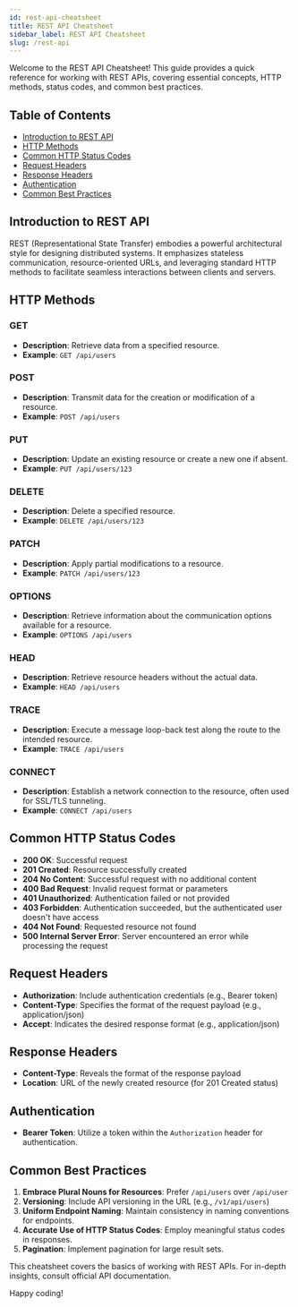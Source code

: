 ```yaml
---
id: rest-api-cheatsheet
title: REST API Cheatsheet
sidebar_label: REST API Cheatsheet
slug: /rest-api
---
```


Welcome to the REST API Cheatsheet! This guide provides a quick reference for working with REST APIs, covering essential concepts, HTTP methods, status codes, and common best practices.

## Table of Contents

- [Introduction to REST API](#introduction-to-rest-api)
- [HTTP Methods](#http-methods)
- [Common HTTP Status Codes](#common-http-status-codes)
- [Request Headers](#request-headers)
- [Response Headers](#response-headers)
- [Authentication](#authentication)
- [Common Best Practices](#common-best-practices)

## Introduction to REST API

REST (Representational State Transfer) embodies a powerful architectural style for designing distributed systems. It emphasizes stateless communication, resource-oriented URLs, and leveraging standard HTTP methods to facilitate seamless interactions between clients and servers.


## HTTP Methods

### GET

- **Description**: Retrieve data from a specified resource.
- **Example**: `GET /api/users`

### POST

- **Description**: Transmit data for the creation or modification of a resource.
- **Example**: `POST /api/users`

### PUT

- **Description**: Update an existing resource or create a new one if absent.
- **Example**: `PUT /api/users/123`

### DELETE

- **Description**: Delete a specified resource.
- **Example**: `DELETE /api/users/123`

### PATCH

- **Description**: Apply partial modifications to a resource.
- **Example**: `PATCH /api/users/123`

### OPTIONS

- **Description**: Retrieve information about the communication options available for a resource.
- **Example**: `OPTIONS /api/users`

### HEAD

- **Description**: Retrieve resource headers without the actual data.
- **Example**: `HEAD /api/users`

### TRACE

- **Description**: Execute a message loop-back test along the route to the intended resource.
- **Example**: `TRACE /api/users`

### CONNECT

- **Description**: Establish a network connection to the resource, often used for SSL/TLS tunneling.
- **Example**: `CONNECT /api/users`

## Common HTTP Status Codes

- **200 OK**: Successful request
- **201 Created**: Resource successfully created
- **204 No Content**: Successful request with no additional content
- **400 Bad Request**: Invalid request format or parameters
- **401 Unauthorized**: Authentication failed or not provided
- **403 Forbidden**: Authentication succeeded, but the authenticated user doesn't have access
- **404 Not Found**: Requested resource not found
- **500 Internal Server Error**: Server encountered an error while processing the request

## Request Headers

- **Authorization**: Include authentication credentials (e.g., Bearer token)
- **Content-Type**: Specifies the format of the request payload (e.g., application/json)
- **Accept**: Indicates the desired response format (e.g., application/json)

## Response Headers

- **Content-Type**: Reveals the format of the response payload
- **Location**: URL of the newly created resource (for 201 Created status)

## Authentication

- **Bearer Token**: Utilize a token within the `Authorization` header for authentication.

## Common Best Practices

1. **Embrace Plural Nouns for Resources**: Prefer `/api/users` over `/api/user`
2. **Versioning**: Include API versioning in the URL (e.g., `/v1/api/users`)
3. **Uniform Endpoint Naming**: Maintain consistency in naming conventions for endpoints.
4. **Accurate Use of HTTP Status Codes**: Employ meaningful status codes in responses.
5. **Pagination**: Implement pagination for large result sets.

This cheatsheet covers the basics of working with REST APIs. For in-depth insights, consult official API documentation.

Happy coding!